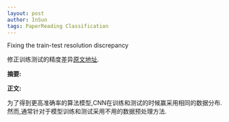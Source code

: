 ```yaml
---
layout: post
author: InSun
tags: PaperReading Classification
---
```


Fixing the train-test resolution discrepancy  

修正训练测试的精度差异[原文地址](https://arxiv.org/pdf/1906.06423v2.pdf).  

**摘要:**

**正文:**

为了得到更高准确率的算法模型,CNN在训练和测试的时候赢采用相同的数据分布.然而,通常针对于模型训练和测试采用不用的数据预处理方法.
